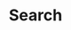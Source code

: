 ---
title: "Search" # in any language you want
layout: "search" # necessary for search
# url: "/archive"
description: "Description for Search"
summary: "search"
placeholder: "search keyword"
---
